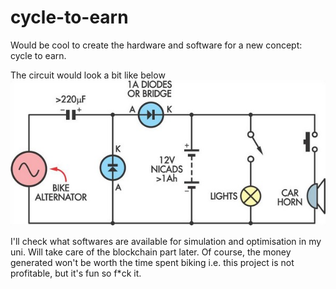 # cycle-to-earn
Would be cool to create the hardware and software for a new concept: cycle to earn.

The circuit would look a bit like below
![electrical circuit for the bike battery charger](https://github.com/milas-melt/cycle-to-earn/blob/main/bike-battery-charger-circuit-diagram-2.jpeg?raw=true)

I'll check what softwares are available for simulation and optimisation in my uni. Will take care of the blockchain part later. Of course, the money generated won't be worth the time spent biking i.e. this project is not profitable, but it's fun so f*ck it.
